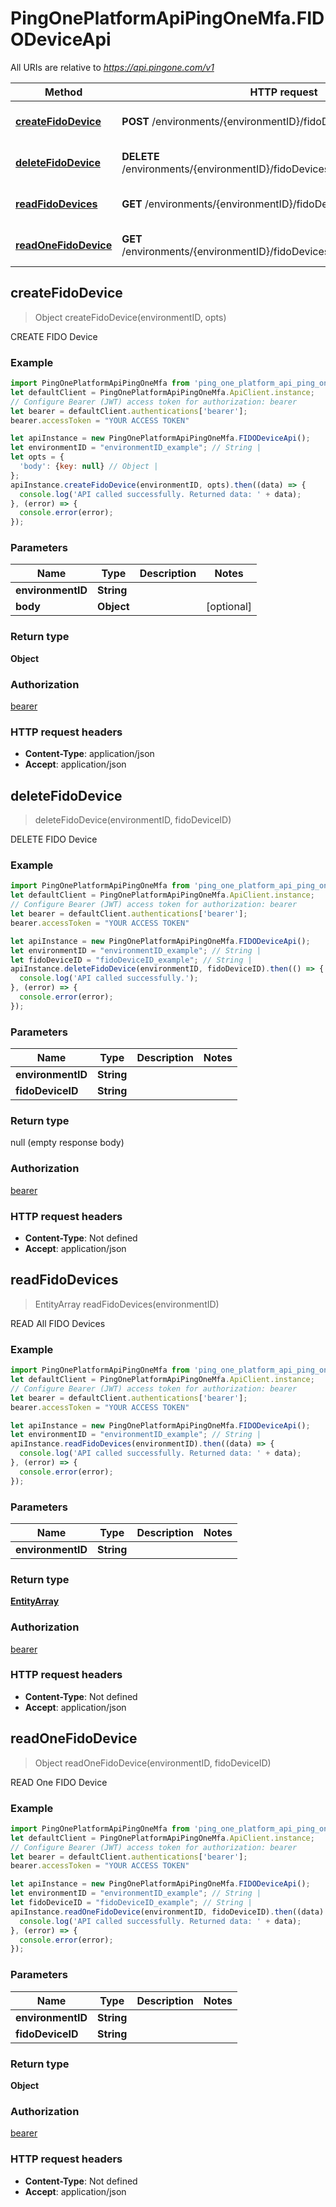 # PingOnePlatformApiPingOneMfa.FIDODeviceApi

All URIs are relative to *https://api.pingone.com/v1*

Method | HTTP request | Description
------------- | ------------- | -------------
[**createFidoDevice**](FIDODeviceApi.md#createFidoDevice) | **POST** /environments/{environmentID}/fidoDevicesMetadata | CREATE FIDO Device
[**deleteFidoDevice**](FIDODeviceApi.md#deleteFidoDevice) | **DELETE** /environments/{environmentID}/fidoDevicesMetadata/{fidoDeviceID} | DELETE FIDO Device
[**readFidoDevices**](FIDODeviceApi.md#readFidoDevices) | **GET** /environments/{environmentID}/fidoDevicesMetadata | READ All FIDO Devices
[**readOneFidoDevice**](FIDODeviceApi.md#readOneFidoDevice) | **GET** /environments/{environmentID}/fidoDevicesMetadata/{fidoDeviceID} | READ One FIDO Device



## createFidoDevice

> Object createFidoDevice(environmentID, opts)

CREATE FIDO Device

### Example

```javascript
import PingOnePlatformApiPingOneMfa from 'ping_one_platform_api_ping_one_mfa';
let defaultClient = PingOnePlatformApiPingOneMfa.ApiClient.instance;
// Configure Bearer (JWT) access token for authorization: bearer
let bearer = defaultClient.authentications['bearer'];
bearer.accessToken = "YOUR ACCESS TOKEN"

let apiInstance = new PingOnePlatformApiPingOneMfa.FIDODeviceApi();
let environmentID = "environmentID_example"; // String | 
let opts = {
  'body': {key: null} // Object | 
};
apiInstance.createFidoDevice(environmentID, opts).then((data) => {
  console.log('API called successfully. Returned data: ' + data);
}, (error) => {
  console.error(error);
});

```

### Parameters


Name | Type | Description  | Notes
------------- | ------------- | ------------- | -------------
 **environmentID** | **String**|  | 
 **body** | **Object**|  | [optional] 

### Return type

**Object**

### Authorization

[bearer](../README.md#bearer)

### HTTP request headers

- **Content-Type**: application/json
- **Accept**: application/json


## deleteFidoDevice

> deleteFidoDevice(environmentID, fidoDeviceID)

DELETE FIDO Device

### Example

```javascript
import PingOnePlatformApiPingOneMfa from 'ping_one_platform_api_ping_one_mfa';
let defaultClient = PingOnePlatformApiPingOneMfa.ApiClient.instance;
// Configure Bearer (JWT) access token for authorization: bearer
let bearer = defaultClient.authentications['bearer'];
bearer.accessToken = "YOUR ACCESS TOKEN"

let apiInstance = new PingOnePlatformApiPingOneMfa.FIDODeviceApi();
let environmentID = "environmentID_example"; // String | 
let fidoDeviceID = "fidoDeviceID_example"; // String | 
apiInstance.deleteFidoDevice(environmentID, fidoDeviceID).then(() => {
  console.log('API called successfully.');
}, (error) => {
  console.error(error);
});

```

### Parameters


Name | Type | Description  | Notes
------------- | ------------- | ------------- | -------------
 **environmentID** | **String**|  | 
 **fidoDeviceID** | **String**|  | 

### Return type

null (empty response body)

### Authorization

[bearer](../README.md#bearer)

### HTTP request headers

- **Content-Type**: Not defined
- **Accept**: application/json


## readFidoDevices

> EntityArray readFidoDevices(environmentID)

READ All FIDO Devices

### Example

```javascript
import PingOnePlatformApiPingOneMfa from 'ping_one_platform_api_ping_one_mfa';
let defaultClient = PingOnePlatformApiPingOneMfa.ApiClient.instance;
// Configure Bearer (JWT) access token for authorization: bearer
let bearer = defaultClient.authentications['bearer'];
bearer.accessToken = "YOUR ACCESS TOKEN"

let apiInstance = new PingOnePlatformApiPingOneMfa.FIDODeviceApi();
let environmentID = "environmentID_example"; // String | 
apiInstance.readFidoDevices(environmentID).then((data) => {
  console.log('API called successfully. Returned data: ' + data);
}, (error) => {
  console.error(error);
});

```

### Parameters


Name | Type | Description  | Notes
------------- | ------------- | ------------- | -------------
 **environmentID** | **String**|  | 

### Return type

[**EntityArray**](EntityArray.md)

### Authorization

[bearer](../README.md#bearer)

### HTTP request headers

- **Content-Type**: Not defined
- **Accept**: application/json


## readOneFidoDevice

> Object readOneFidoDevice(environmentID, fidoDeviceID)

READ One FIDO Device

### Example

```javascript
import PingOnePlatformApiPingOneMfa from 'ping_one_platform_api_ping_one_mfa';
let defaultClient = PingOnePlatformApiPingOneMfa.ApiClient.instance;
// Configure Bearer (JWT) access token for authorization: bearer
let bearer = defaultClient.authentications['bearer'];
bearer.accessToken = "YOUR ACCESS TOKEN"

let apiInstance = new PingOnePlatformApiPingOneMfa.FIDODeviceApi();
let environmentID = "environmentID_example"; // String | 
let fidoDeviceID = "fidoDeviceID_example"; // String | 
apiInstance.readOneFidoDevice(environmentID, fidoDeviceID).then((data) => {
  console.log('API called successfully. Returned data: ' + data);
}, (error) => {
  console.error(error);
});

```

### Parameters


Name | Type | Description  | Notes
------------- | ------------- | ------------- | -------------
 **environmentID** | **String**|  | 
 **fidoDeviceID** | **String**|  | 

### Return type

**Object**

### Authorization

[bearer](../README.md#bearer)

### HTTP request headers

- **Content-Type**: Not defined
- **Accept**: application/json

